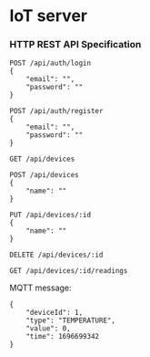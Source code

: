 # IoT server

### HTTP REST API Specification
```
POST /api/auth/login
{
    "email": "",
    "password": ""
}
```
```
POST /api/auth/register
{
    "email": "",
    "password": ""
}
```
```
GET /api/devices
```
```
POST /api/devices
{
    "name": ""
}
```
```
PUT /api/devices/:id
{
    "name": ""
}
```
```
DELETE /api/devices/:id
```
```
GET /api/devices/:id/readings
```

MQTT message:
```
{
    "deviceId": 1,
    "type": "TEMPERATURE",
    "value": 0,
    "time": 1696699342
}
```